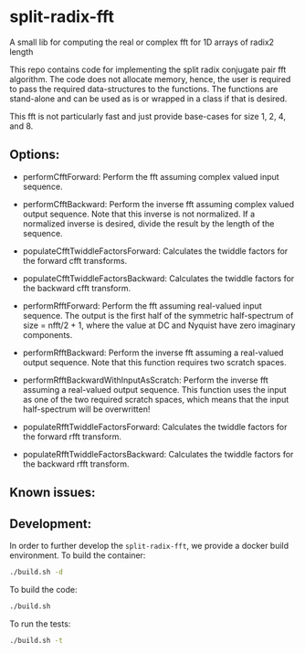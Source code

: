 # split-radix-fft
A small lib for computing the real or complex fft for 1D arrays of radix2 length

This repo contains code for implementing the split radix conjugate pair fft algorithm. The code does not allocate memory, hence, the user is required to pass the required data-structures to the functions. The functions are stand-alone and can be used as is or wrapped in a class if that is desired.

This fft is not particularly fast and just provide base-cases for size 1, 2, 4, and 8.

## Options:
- performCfftForward: Perform the fft assuming complex valued input sequence.
- performCfftBackward: Perform the inverse fft assuming complex valued output sequence. Note that this inverse is not normalized. If a normalized inverse is desired, divide the result by the length of the sequence.
- populateCfftTwiddleFactorsForward: Calculates the twiddle factors for the forward cfft transforms.
- populateCfftTwiddleFactorsBackward: Calculates the twiddle factors for the backward cfft transform.

- performRfftForward: Perform the fft assuming real-valued input sequence. The output is the first half of the symmetric half-spectrum of size = nfft/2 + 1, where the value at DC and Nyquist have zero imaginary components.
- performRfftBackward: Perform the inverse fft assuming a real-valued output sequence. Note that this function requires two scratch spaces.
- performRfftBackwardWithInputAsScratch: Perform the inverse fft assuming a real-valued output sequence. This function uses the input as one of the two required scratch spaces, which means that the input half-spectrum will be overwritten!
- populateRfftTwiddleFactorsForward: Calculates the twiddle factors for the forward rfft transform.
- populateRfftTwiddleFactorsBackward: Calculates the twiddle factors for the backward rfft transform.



## Known issues:

## Development:
In order to further develop the `split-radix-fft`, we provide a docker build environment. To build the container:
```bash
./build.sh -d
```
To build the code:
```bash
./build.sh
```
To run the tests:
```bash
./build.sh -t 
```


